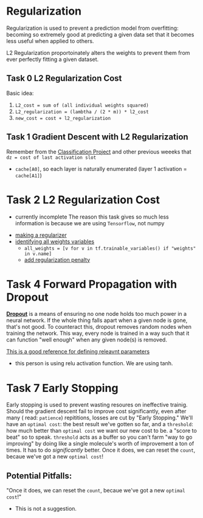 # Regularization

Regularization is used to prevent a prediction model from overfitting: becoming so extremely good at predicting a given data set that it becomes less useful when applied to others.

L2 Regularization proportoinately alters the weights to prevent them from ever perfectly fitting a given dataset.

## Task 0 L2 Regularization Cost

Basic idea:
1. `L2_cost = sum of (all individual weights squared)`
2. `L2_regularization = (lambtha / (2 * m)) * l2_cost`
3. `new_cost = cost + l2_regularization`

## Task 1 Gradient Descent with L2 Regularization

Remember from the [Classification Project](https://github.com/Jabulani-N/atlas-machine_learning/blob/main/supervised_learning/classification/13-neural_network.py) and other previous weeeks that `dz = cost of last activation slot`
*  `cache[A0]`, so each layer is naturally enumerated (layer 1 activation = `cache[A1]`)

# Task 2 L2 Regularization Cost
- currently incomplete
The reason this task gives so much less information is because we are using `Tensorflow`, not numpy

* [making a regularizer](https://www.tensorflow.org/api_docs/python/tf/keras/regularizers/L2)
* [identifying all weights variables](https://www.tensorflow.org/api_docs/python/tf/compat/v1/trainable_variables)
  * `all_weights = [v for v in tf.trainable_variables() if "weights" in v.name]`
  * [add regularization penalty](https://www.typeerror.org/docs/tensorflow~1.15/contrib/layers/apply_regularization)

# Task 4 Forward Propagation with Dropout
**[Dropout](https://www.cs.toronto.edu/~hinton/absps/JMLRdropout.pdf)** is a means of ensuring no one node holds too much power in a neural network. If the whole thing falls apart when a given node is gone, that's not good. To counteract this, dropout removes random nodes when training the network. This way, every node is trained in a way such that it can function "well enough" when any given node(s) is removed.

[This is a good reference for defining releavnt parameters](https://stackoverflow.com/questions/46205516/forward-propagation-with-dropout)
* this person is using relu activation function. We are using tanh.

# Task 7 Early Stopping
Early stopping is used to prevent wasting resoures on ineffective trainig. Should the gradient descent fail to improve cost significantly, even after many ( read: `patience`) repititions, losses are cut by "Early Stopping." We'll have an `optimal cost`: the best result we've gotten so far, and a `threshold`: how much better than `optimal cost` we want our new cost to be. a "score to beat" so to speak. `threshold` acts as a buffer so you can't farm "way to go improving" by doing like a single molecule's worth of improvement a ton of times. It has to do *significantly* better. Once it does, we can reset the `count`, becaue we've got a new `optimal cost`!

## Potential Pitfalls:

"Once it does, we can reset the `count`, becaue we've got a new `optimal cost`!"
* This is not a suggestion.